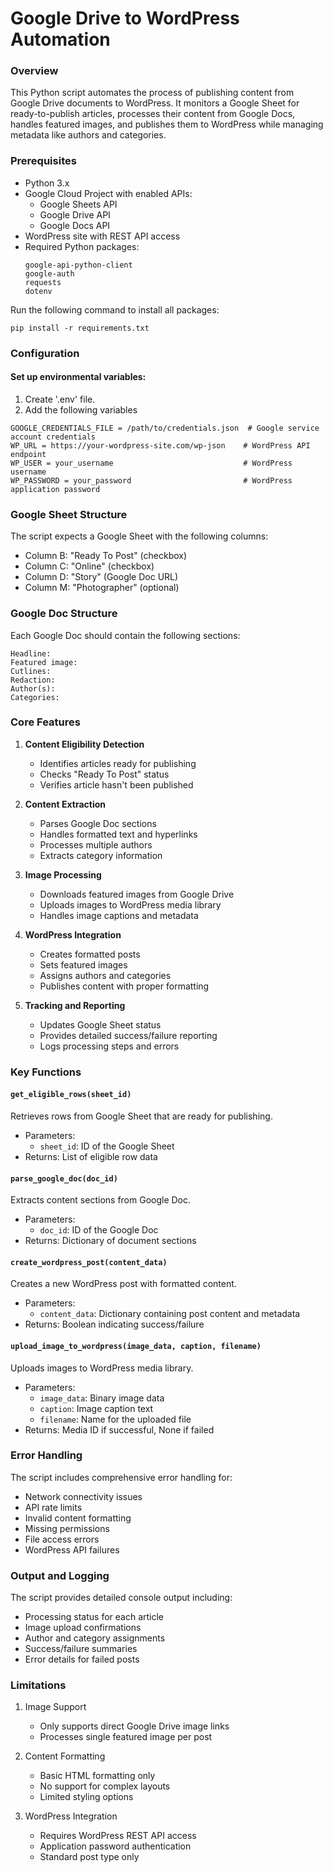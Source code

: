 # Google Drive to WordPress Automation

### Overview
This Python script automates the process of publishing content from Google Drive documents to WordPress. It monitors a Google Sheet for ready-to-publish articles, processes their content from Google Docs, handles featured images, and publishes them to WordPress while managing metadata like authors and categories.

### Prerequisites

- Python 3.x
- Google Cloud Project with enabled APIs:
  - Google Sheets API
  - Google Drive API
  - Google Docs API
- WordPress site with REST API access
- Required Python packages:
  ```
  google-api-python-client
  google-auth
  requests
  dotenv
  ```

Run the following command to install all packages:
```
pip install -r requirements.txt
```


### Configuration

#### Set up environmental variables:
1. Create '.env' file.
2. Add the following variables

```
GOOGLE_CREDENTIALS_FILE = /path/to/credentials.json  # Google service account credentials
WP_URL = https://your-wordpress-site.com/wp-json    # WordPress API endpoint
WP_USER = your_username                             # WordPress username
WP_PASSWORD = your_password                         # WordPress application password
```

### Google Sheet Structure

The script expects a Google Sheet with the following columns:
- Column B: "Ready To Post" (checkbox)
- Column C: "Online" (checkbox)
- Column D: "Story" (Google Doc URL)
- Column M: "Photographer" (optional)

### Google Doc Structure

Each Google Doc should contain the following sections:
```
Headline:
Featured image:
Cutlines:
Redaction:
Author(s):
Categories:
```

### Core Features

1. **Content Eligibility Detection**
   - Identifies articles ready for publishing
   - Checks "Ready To Post" status
   - Verifies article hasn't been published

2. **Content Extraction**
   - Parses Google Doc sections
   - Handles formatted text and hyperlinks
   - Processes multiple authors
   - Extracts category information

3. **Image Processing**
   - Downloads featured images from Google Drive
   - Uploads images to WordPress media library
   - Handles image captions and metadata

4. **WordPress Integration**
   - Creates formatted posts
   - Sets featured images
   - Assigns authors and categories
   - Publishes content with proper formatting

5. **Tracking and Reporting**
   - Updates Google Sheet status
   - Provides detailed success/failure reporting
   - Logs processing steps and errors

### Key Functions

#### `get_eligible_rows(sheet_id)`
Retrieves rows from Google Sheet that are ready for publishing.
- Parameters:
  - `sheet_id`: ID of the Google Sheet
- Returns: List of eligible row data

#### `parse_google_doc(doc_id)`
Extracts content sections from Google Doc.
- Parameters:
  - `doc_id`: ID of the Google Doc
- Returns: Dictionary of document sections

#### `create_wordpress_post(content_data)`
Creates a new WordPress post with formatted content.
- Parameters:
  - `content_data`: Dictionary containing post content and metadata
- Returns: Boolean indicating success/failure

#### `upload_image_to_wordpress(image_data, caption, filename)`
Uploads images to WordPress media library.
- Parameters:
  - `image_data`: Binary image data
  - `caption`: Image caption text
  - `filename`: Name for the uploaded file
- Returns: Media ID if successful, None if failed

### Error Handling

The script includes comprehensive error handling for:
- Network connectivity issues
- API rate limits
- Invalid content formatting
- Missing permissions
- File access errors
- WordPress API failures

### Output and Logging

The script provides detailed console output including:
- Processing status for each article
- Image upload confirmations
- Author and category assignments
- Success/failure summaries
- Error details for failed posts

### Limitations

1. Image Support
   - Only supports direct Google Drive image links
   - Processes single featured image per post

2. Content Formatting
   - Basic HTML formatting only
   - No support for complex layouts
   - Limited styling options

3. WordPress Integration
   - Requires WordPress REST API access
   - Application password authentication
   - Standard post type only
